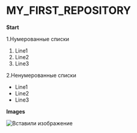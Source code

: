 # MY_FIRST_REPOSITORY

**Start**


1.Нумерованные списки
   1. Line1
   2. Line2
   3. Line3




2.Ненумерованные списки
  * Line1
  * Line2
  * Line3
  

**Images**

![Вставили изображение](https://user-images.githubusercontent.com/109853676/181640227-a266d3c6-2030-4a19-98c9-4332d4718fd1.jpeg)
